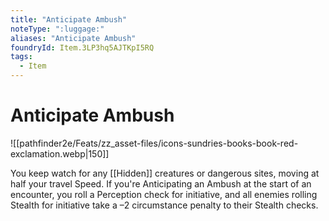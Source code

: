 ```yaml
---
title: "Anticipate Ambush"
noteType: ":luggage:"
aliases: "Anticipate Ambush"
foundryId: Item.3LP3hq5AJTKpI5RQ
tags:
  - Item
---
```


# Anticipate Ambush
![[pathfinder2e/Feats/zz_asset-files/icons-sundries-books-book-red-exclamation.webp|150]]

You keep watch for any [[Hidden]] creatures or dangerous sites, moving at half your travel Speed. If you're Anticipating an Ambush at the start of an encounter, you roll a Perception check for initiative, and all enemies rolling Stealth for initiative take a –2 circumstance penalty to their Stealth checks.

